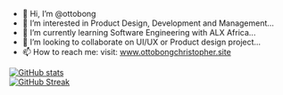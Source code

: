 - 👋 Hi, I’m @ottobong
- 👀 I’m interested in Product Design, Development and Management...
- 🌱 I’m currently learning Software Engineering with ALX Africa...
- 💞️ I’m looking to collaborate on UI/UX or Product design project...
- 📫 How to reach me: visit: www.ottobongchristopher.site

<!---
ottobong/ottobong is a ✨ special ✨ repository because its `README.md` (this file) appears on your GitHub profile.
You can click the Preview link to take a look at your changes.
--->

[![GitHub stats](https://github-readme-stats.vercel.app/api?username=ottobong&theme=great-gatsby)](https://github.com/ottobong/github-readme-stats) <br>
[![GitHub Streak](http://github-readme-streak-stats.herokuapp.com?user=ottobong&theme=great-gatsby)](https://git.io/streak-stats)


